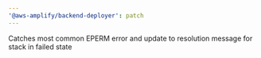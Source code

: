 ```yaml
---
'@aws-amplify/backend-deployer': patch
---
```


Catches most common EPERM error and update to resolution message for stack in failed state
